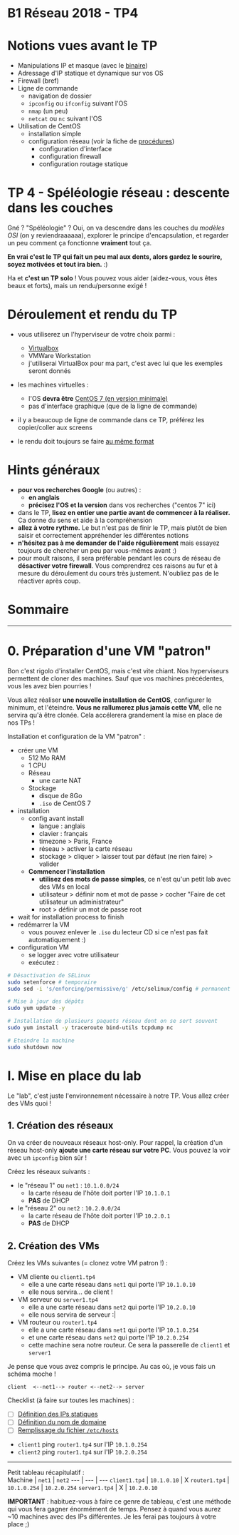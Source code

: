 # B1 Réseau 2018 - TP4

# Notions vues avant le TP

* Manipulations IP et masque (avec le [binaire](../../cours/lexique.md#binaire))
* Adressage d'IP statique et dynamique sur vos OS
* Firewall (bref)
* Ligne de commande
  * navigation de dossier
  * `ipconfig` ou `ifconfig` suivant l'OS
  * `nmap` (un peu)
  * `netcat` ou `nc` suivant l'OS
* Utilisation de CentOS
  * installation simple
  * configuration réseau (voir la fiche de [procédures](../../cours/procedures.md))
    * configuration d'interface
    * configuration firewall
    * configuration routage statique

# TP 4 - Spéléologie réseau : descente dans les couches
Gné ? "Spéléologie" ? Oui, on va descendre dans les couches du *modèles OSI* (on y reviendraaaaaa), explorer le principe d'encapsulation, et regarder un peu comment ça fonctionne **vraiment** tout ça.  

**En vrai c'est le TP qui fait un peu mal aux dents, alors gardez le sourire, soyez motivées et tout ira bien.** :)  

Ha et **c'est un TP solo** ! Vous pouvez vous aider (aidez-vous, vous êtes beaux et forts), mais un rendu/personne exigé ! 

# Déroulement et rendu du TP 
* vous utiliserez un l'hyperviseur de votre choix parmi : 
  * [Virtualbox](https://www.virtualbox.org/wiki/Downloads)
  * VMWare Workstation
  * j'utiliserai VirtualBox pour ma part, c'est avec lui que les exemples seront donnés

* les machines virtuelles : 
  * l'OS **devra être** [CentOS 7 (en version minimale)](http://isoredirect.centos.org/centos/7/isos/x86_64/CentOS-7-x86_64-Minimal-1810.iso)
  * pas d'interface graphique (que de la ligne de commande)
  
* il y a beaucoup de ligne de commande dans ce TP, préférez les copier/coller aux screens

* le rendu doit toujours se faire [au même format](../README.md)

# Hints généraux
* **pour vos recherches Google** (ou autres) : 
  * **en anglais**
  * **précisez l'OS et la version** dans vos recherches ("centos 7" ici)
* dans le TP, **lisez en entier une partie avant de commencer à la réaliser.** Ca donne du sens et aide à la compréhension
* **allez à votre rythme.** Le but n'est pas de finir le TP, mais plutôt de bien saisir et correctement appréhender les différentes notions
* **n'hésitez pas à me demander de l'aide régulièrement** mais essayez toujours de chercher un peu par vous-mêmes avant :)
* pour moult raisons, il sera préférable pendant les cours de réseau de **désactiver votre firewall**. Vous comprendrez ces raisons au fur et à mesure du déroulement du cours très justement. N'oubliez pas de le réactiver après coup.

# Sommaire

  
---
# 0. Préparation d'une VM "patron"
Bon c'est rigolo d'installer CentOS, mais c'est vite chiant. Nos hyperviseurs permettent de cloner des machines. Sauf que vos machines précédentes, vous les avez bien pourries !  

Vous allez réaliser **une nouvelle installation de CentOS**, configurer le minimum, et l'éteindre. **Vous ne rallumerez plus jamais cette VM**, elle ne servira qu'à être clonée. Cela accélerera grandement la mise en place de nos TPs !

Installation et configuration de la VM "patron" : 
* créer une VM
  * 512 Mo RAM
  * 1 CPU
  * Réseau
    * une carte NAT
  * Stockage
    * disque de 8Go
    * `.iso` de CentOS 7
* installation
  * config avant install 
    * langue : anglais
    * clavier : français
    * timezone > Paris, France
    * réseau > activer la carte réseau
    * stockage > cliquer > laisser tout par défaut (ne rien faire) > valider
  * **Commencer l'installation**
    * **utilisez des mots de passe simples**, ce n'est qu'un petit lab avec des VMs en local
    * utilisateur > définir nom et mot de passe > cocher "Faire de cet utilisateur un administrateur"
    * root > définir un mot de passe root
* wait for installation process to finish
* redémarrer la VM
  * vous pouvez enlever le `.iso` du lecteur CD si ce n'est pas fait automatiquement :)
* configuration VM
  * se logger avec votre utilisateur
  * exécutez :
```bash
# Désactivation de SELinux
sudo setenforce # temporaire
sudo sed -i 's/enforcing/permissive/g' /etc/selinux/config # permanent

# Mise à jour des dépôts
sudo yum update -y

# Installation de plusieurs paquets réseau dont on se sert souvent
sudo yum install -y traceroute bind-utils tcpdump nc

# Eteindre la machine
sudo shutdown now
```



# I. Mise en place du lab

Le "lab", c'est juste l'environnement nécessaire à notre TP. Vous allez créer des VMs quoi !

## 1. Création des réseaux

On va créer de nouveaux réseaux host-only. Pour rappel, la création d'un réseau host-only **ajoute une carte réseau sur votre PC**. Vous pouvez la voir avec un `ipconfig` bien sûr ! 

Créez les réseaux suivants :
* le "réseau 1" ou `net1` : `10.1.0.0/24`
  * la carte réseau de l'hôte doit porter l'IP `10.1.0.1`
  * **PAS** de DHCP
* le "réseau 2" ou `net2` : `10.2.0.0/24`
  * la carte réseau de l'hôte doit porter l'IP `10.2.0.1`
  * **PAS** de DHCP

## 2. Création des VMs


Créez les VMs suivantes (= clonez votre VM patron !) :
* VM cliente ou `client1.tp4`
  * elle a une carte réseau dans `net1` qui porte l'IP `10.1.0.10`
  * elle nous servira... de client !
* VM serveur ou `server1.tp4`
  * elle a une carte réseau dans `net2` qui porte l'IP `10.2.0.10`
  * elle nous servira de serveur :|
* VM routeur ou `router1.tp4`
  * elle a une carte réseau dans `net1` qui porte l'IP `10.1.0.254`
  * et une carte réseau dans `net2` qui porte l'IP `10.2.0.254`
  * cette machine sera notre routeur. Ce sera la passerelle de `client1` et `server1`

Je pense que vous avez compris le principe. Au cas où, je vous fais un schéma moche !
```
client  <--net1--> router <--net2--> server
```

Checklist (à faire sur toutes les machines) :
* [ ] [Définition des IPs statiques](../../cours/procedures.md#définir-une-ip-statique)
* [ ] [Définition du nom de domaine](../../cours/procedures.md##changer-son-nom-de-domaine)
* [ ] [Remplissage du fichier `/etc/hosts`](../../cours/procedures.md#editer-le-fichier-hosts)
* `client1` ping `router1.tp4` sur l'IP `10.1.0.254`
* `client2` ping `router1.tp4` sur l'IP `10.2.0.254`

---

Petit tableau récapitulatif :  
Machine | `net1` | `net2`
--- | --- | ---
`client1.tp4` | `10.1.0.10` | X
`router1.tp4` | `10.1.0.254` | `10.2.0.254`
`server1.tp4` | X | `10.2.0.10` 

**IMPORTANT** : habituez-vous à faire ce genre de tableau, c'est une méthode qui vous fera gagner énormément de temps. Pensez à quand vous aurez ~10 machines avec des IPs différentes. Je les ferai pas toujours à votre place ;)